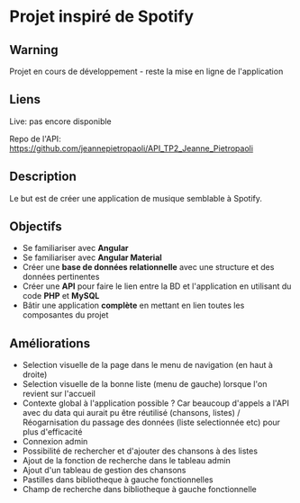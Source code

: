 # Projet inspiré de Spotify

## Warning

Projet en cours de développement - reste la mise en ligne de l'application

## Liens

Live: pas encore disponible

Repo de l'API: https://github.com/jeannepietropaoli/API_TP2_Jeanne_Pietropaoli

## Description

Le but est de créer une application de musique semblable à Spotify.

## Objectifs

*  Se familiariser avec **Angular**
*  Se familiariser avec **Angular Material**
*  Créer une **base de données relationnelle** avec une structure et des données pertinentes
*  Créer une **API** pour faire le lien entre la BD et l'application en utilisant du code **PHP** et **MySQL**
*  Bâtir une application **complète** en mettant en lien toutes les composantes du projet

## Améliorations

- Selection visuelle de la page dans le menu de navigation (en haut à droite)
- Selection visuelle de la bonne liste (menu de gauche) lorsque l'on revient sur l'accueil
- Contexte global à l'application possible ? Car beaucoup d'appels a l'API avec du data qui aurait pu être réutilisé (chansons, listes) / Réogarnisation du passage des données (liste selectionnée etc) pour plus d'efficacité
- Connexion admin
- Possibilité de rechercher et d'ajouter des chansons à des listes
- Ajout de la fonction de recherche dans le tableau admin
- Ajout d'un tableau de gestion des chansons
- Pastilles dans bibliotheque à gauche fonctionnelles
- Champ de recherche dans bibliotheque à gauche fonctionnelle
